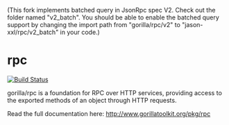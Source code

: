 (This fork implements batched query in JsonRpc spec V2. Check out the folder named "v2_batch". You should be able to enable the batched query support by changing the import path from "gorilla/rpc/v2" to "jason-xxl/rpc/v2_batch" in your code.)

rpc
===
[![Build Status](https://travis-ci.org/gorilla/rpc.png?branch=master)](https://travis-ci.org/gorilla/rpc)

gorilla/rpc is a foundation for RPC over HTTP services, providing access to the exported methods of an object through HTTP requests.

Read the full documentation here: http://www.gorillatoolkit.org/pkg/rpc
